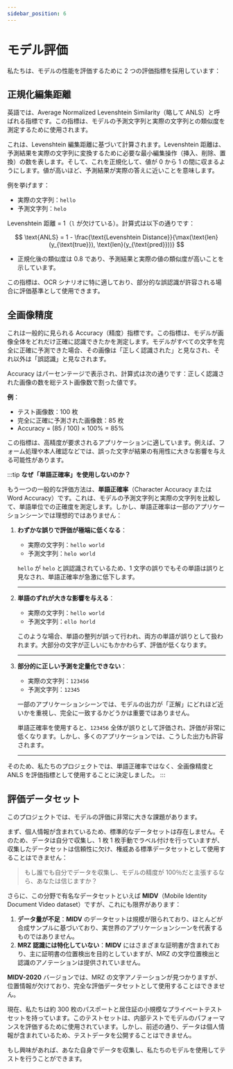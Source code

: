 ```yaml
---
sidebar_position: 6
---
```


# モデル評価

私たちは、モデルの性能を評価するために 2 つの評価指標を採用しています：

## 正規化編集距離

英語では、Average Normalized Levenshtein Similarity（略して ANLS）と呼ばれる指標です。この指標は、モデルの予測文字列と実際の文字列との類似度を測定するために使用されます。

これは、Levenshtein 編集距離に基づいて計算されます。Levenshtein 距離は、予測結果を実際の文字列に変換するために必要な最小編集操作（挿入、削除、置換）の数を表します。そして、これを正規化して、値が 0 から 1 の間に収まるようにします。値が高いほど、予測結果が実際の答えに近いことを意味します。

例を挙げます：

- 実際の文字列：`hello`
- 予測文字列：`helo`

Levenshtein 距離 = 1（`l` が欠けている）。計算式は以下の通りです：

$$
\text{ANLS} = 1 - \frac{\text{Levenshtein Distance}}{\max(\text{len}(y_{\text{true}}), \text{len}(y_{\text{pred}}))}
$$

- 正規化後の類似度は 0.8 であり、予測結果と実際の値の類似度が高いことを示しています。

この指標は、OCR シナリオに特に適しており、部分的な誤認識が許容される場合に評価基準として使用できます。

## 全画像精度

これは一般的に見られる Accuracy（精度）指標です。この指標は、モデルが画像全体をどれだけ正確に認識できたかを測定します。モデルがすべての文字を完全に正確に予測できた場合、その画像は「正しく認識された」と見なされ、それ以外は「誤認識」と見なされます。

Accuracy はパーセンテージで表示され、計算式は次の通りです：正しく認識された画像の数を総テスト画像数で割った値です。

**例**：

- テスト画像数：100 枚
- 完全に正確に予測された画像数：85 枚
- Accuracy = (85 / 100) × 100% = 85%

この指標は、高精度が要求されるアプリケーションに適しています。例えば、フォーム処理や本人確認などでは、誤った文字が結果の有用性に大きな影響を与える可能性があります。

:::tip
**なぜ「単語正確率」を使用しないのか？**

もう一つの一般的な評価方法は、**単語正確率**（Character Accuracy または Word Accuracy）です。これは、モデルの予測文字列と実際の文字列を比較して、単語単位での正確度を測定します。しかし、単語正確率は一部のアプリケーションシーンでは理想的ではありません：

1. **わずかな誤りで評価が極端に低くなる**：

   - 実際の文字列：`hello world`
   - 予測文字列：`helo world`

   `hello` が `helo` と誤認識されているため、1 文字の誤りでもその単語は誤りと見なされ、単語正確率が急激に低下します。

   ***

2. **単語のずれが大きな影響を与える**：

   - 実際の文字列：`hello world`
   - 予測文字列：`ello horld`

   このような場合、単語の整列が誤って行われ、両方の単語が誤りとして扱われます。大部分の文字が正しいにもかかわらず、評価が低くなります。

   ***

3. **部分的に正しい予測を定量化できない**：

   - 実際の文字列：`123456`
   - 予測文字列：`12345`

   一部のアプリケーションシーンでは、モデルの出力が「正解」にどれほど近いかを重視し、完全に一致するかどうかは重要ではありません。

   単語正確率を使用すると、`123456` 全体が誤りとして評価され、評価が非常に低くなります。しかし、多くのアプリケーションでは、こうした出力も許容されます。

   ***

そのため、私たちのプロジェクトでは、単語正確率ではなく、全画像精度と ANLS を評価指標として使用することに決定しました。
:::

## 評価データセット

このプロジェクトでは、モデルの評価に非常に大きな課題があります。

まず、個人情報が含まれているため、標準的なデータセットは存在しません。そのため、データは自分で収集し、1 枚 1 枚手動でラベル付けを行っていますが、収集したデータセットは信頼性に欠け、権威ある標準データセットとして使用することはできません：

> もし誰でも自分でデータを収集し、モデルの精度が 100％だと主張するなら、あなたは信じますか？

さらに、この分野で有名なデータセットといえば **MIDV**（Mobile Identity Document Video dataset）ですが、これにも限界があります：

1. **データ量が不足**：**MIDV** のデータセットは規模が限られており、ほとんどが合成サンプルに基づいており、実世界のアプリケーションシーンを代表するものではありません。
2. **MRZ 認識には特化していない**：**MIDV** にはさまざまな証明書が含まれており、主に証明書の位置検出を目的としていますが、MRZ の文字位置検出と認識のアノテーションは提供されていません。

**MIDV-2020** バージョンでは、MRZ の文字アノテーションが見つかりますが、位置情報が欠けており、完全な評価データセットとして使用することはできません。

現在、私たちは約 300 枚のパスポートと居住証の小規模なプライベートテストセットを持っています。このテストセットは、内部テストでモデルのパフォーマンスを評価するために使用されています。しかし、前述の通り、データは個人情報が含まれているため、テストデータを公開することはできません。

もし興味があれば、あなた自身でデータを収集し、私たちのモデルを使用してテストを行うことができます。
